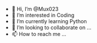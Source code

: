 - 👋 Hi, I’m @Mux023
- 👀 I’m interested in Coding  
- 🌱 I’m currently learning Python
- 💞️ I’m looking to collaborate on ...
- 📫 How to reach me ...

<!---
Mux023/Mux023 is a ✨ special ✨ repository because its `README.md` (this file) appears on your GitHub profile.
You can click the Preview link to take a look at your changes.
--->

